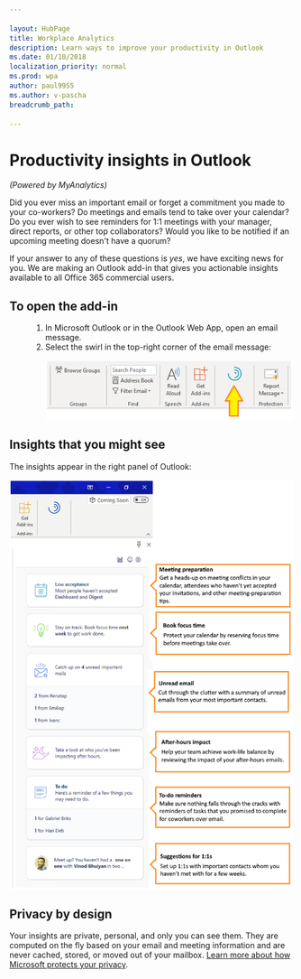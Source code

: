 ```yaml
---

layout: HubPage
title: Workplace Analytics
description: Learn ways to improve your productivity in Outlook
ms.date: 01/10/2018
localization_priority: normal 
ms.prod: wpa
author: paul9955
ms.author: v-pascha
breadcrumb_path: 

---
```


<p>
<!-- 
1) Leave these paragraph tags intact. The H1 heading won't work without them. 
2) Note: We need to keep "layout: HubPage" in the metadata or else we get the TOC in the left pane.
3) Working on how to remove the breadcrumbs pane. Trying adding extendBreadcrumb: false to the metadata but this didn't seem to do anything. 
 -->
</p>

# Productivity insights in Outlook

_(Powered by MyAnalytics)_

Did you ever miss an important email or forget a commitment you made to your co-workers? Do meetings and emails tend to take over your calendar? Do you ever wish to see reminders for 1:1 meetings with your manager, direct reports, or other top collaborators? Would you like to be notified if an upcoming meeting doesn't have a quorum? 

If your answer to any of these questions is _yes_, we have exciting news for you. We are making an Outlook add-in that gives you actionable insights available to all Office 365 commercial users. 

## To open the add-in 

<ol>
<li style="margin-left: 40px"> In Microsoft Outlook or in the Outlook Web App, open an email message.</li>
<li style="margin-left: 40px">  Select the swirl in the top-right corner of the email message: 

![Productivity insights](images/mya/overview/productivity-insights.png)
</li>
</ol>

## Insights that you might see

The insights appear in the right panel of Outlook:

![Insights panel](images/mya/overview/cards-panel-15.png)

<!--

### Insights that you might see

The following insights appear as cards in the right panel of Outlook:

<ul>
<li style="margin-left: 40px"><b>Book focus time</b>: Protect your calendar by reserving focus time before meetings take over. The following insight card can help you book focus time: 

<img src="images/mya/overview/book-focus-time.png" alt="Book focus time"></li>

<li style="margin-left: 40px"><b>To-do reminders</b>: Make sure nothing falls through the cracks with reminders of tasks you promised to complete for coworkers over email. </li>

<li style="margin-left: 40px"><b>Unread email</b>: Cut through the clutter with a summary of unread emails from your most important contacts. </li>

<li style="margin-left: 40px"><b>Meeting prep</b>: Get a heads up on meeting conflicts on your calendar, attendees that haven’t yet accepted your invites, and other meeting prep tips. </li>

<li style="margin-left: 40px"><b>Suggestions for 1:1s</b>: Set up 1:1s with important contacts that you haven’t met with for a few weeks. </li>

<li style="margin-left: 40px"><b>After-hours impact</b>: Help your team achieve work-life balance by reviewing the impact of your after-hours emails.</li>
</ul>
-->

## Privacy by design 

Your insights are private, personal, and only you can see them. They are computed on the fly based on your email and meeting information and are never cached, stored, or moved out of your mailbox. [Learn more about how Microsoft protects your privacy](https://docs.microsoft.com/en-us/workplace-analytics/myanalytics/overview/privacy-guide). 